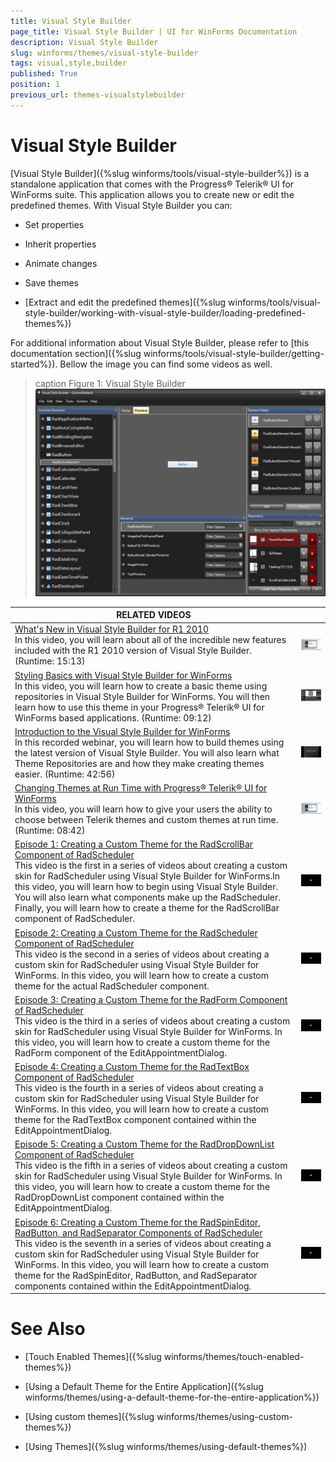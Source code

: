 ```yaml
---
title: Visual Style Builder
page_title: Visual Style Builder | UI for WinForms Documentation
description: Visual Style Builder
slug: winforms/themes/visual-style-builder
tags: visual,style,builder
published: True
position: 1
previous_url: themes-visualstylebuilder
---
```


# Visual Style Builder

[Visual Style Builder]({%slug winforms/tools/visual-style-builder%}) is a standalone application that comes with the Progress&reg; Telerik&reg; UI for WinForms suite. This application allows you to create new or edit the predefined themes. With Visual Style Builder you can:

* Set properties 

* Inherit properties 

* Animate changes 

* Save themes

* [Extract and edit the predefined themes]({%slug winforms/tools/visual-style-builder/working-with-visual-style-builder/loading-predefined-themes%})


For additional information about Visual Style Builder, please refer to [this documentation section]({%slug winforms/tools/visual-style-builder/getting-started%}). Bellow the image you can find some videos as well.

>caption Figure 1: Visual Style Builder
![themes-visualstylebuilder 010](images/themes-visualstylebuilder010.png)

| RELATED VIDEOS |  |
| ------ | ------ |
|[What's New in Visual Style Builder for R1 2010](http://tv.telerik.com/watch/winforms/visualstylebuilder/whats-new-visual-style-builder-q1-2010)<br>In this video, you will learn about all of the incredible new features included with the R1 2010 version of Visual Style Builder. (Runtime: 15:13)|![themes-visualstylebuilder 008](images/themes-visualstylebuilder008.png)|
|[Styling Basics with Visual Style Builder for WinForms](http://tv.telerik.com/watch/winforms/visualstylebuilder/styling-basics-with-visual-style-builder-winforms)<br>In this video, you will learn how to create a basic theme using repositories in Visual Style Builder for WinForms. You will then learn how to use this theme in your Progress&reg; Telerik&reg; UI for WinForms based applications. (Runtime: 09:12)|![themes-visualstylebuilder 011](images/themes-visualstylebuilder011.png)|
|[Introduction to the Visual Style Builder for WinForms](http://tv.telerik.com/watch/winforms/visualstylebuilder/introduction-new-visual-style-builder-winforms)<br>In this recorded webinar, you will learn how to build themes using the latest version of Visual Style Builder. You will also learn what Theme Repositories are and how they make creating themes easier. (Runtime: 42:56)|![themes-visualstylebuilder 009](images/themes-visualstylebuilder009.png)
|[Changing Themes at Run Time with Progress&reg; Telerik&reg; UI for WinForms](http://tv.telerik.com/watch/winforms/visualstylebuilder/changing-themes-at-run-time-with-radcontrols-winforms)<br>In this video, you will learn how to give your users the ability to choose between Telerik themes and custom themes at run time. (Runtime: 08:42)|![themes-visualstylebuilder 008](images/themes-visualstylebuilder008.png)|
|[Episode 1: Creating a Custom Theme for the RadScrollBar Component of RadScheduler](http://tv.telerik.com/watch/winforms/episode-1-creating-custom-skin-for-radscheduler-with-visual-style-builder-for-winforms)<br>This video is the first in a series of videos about creating a custom skin for RadScheduler using Visual Style Builder for WinForms.In this video, you will learn how to begin using Visual Style Builder. You will also learn what components make up the RadScheduler. Finally, you will learn how to create a theme for the RadScrollBar component of RadScheduler.|![themes-visualstylebuilder 001](images/themes-visualstylebuilder001.png)|
|[Episode 2: Creating a Custom Theme for the RadScheduler Component of RadScheduler](http://tv.telerik.com/watch/winforms/episode-2-creating-custom-skin-for-radscheduler-with-visual-style-builder)<br>This video is the second in a series of videos about creating a custom skin for RadScheduler using Visual Style Builder for WinForms. In this video, you will learn how to create a custom theme for the actual RadScheduler component.|![themes-visualstylebuilder 002](images/themes-visualstylebuilder002.png)|
|[Episode 3: Creating a Custom Theme for the RadForm Component of RadScheduler](http://tv.telerik.com/watch/winforms/episode-3-creating-custom-skin-for-radscheduler-with-visual-style-builder-for-winforms)<br>This video is the third in a series of videos about creating a custom skin for RadScheduler using Visual Style Builder for WinForms. In this video, you will learn how to create a custom theme for the RadForm component of the EditAppointmentDialog.|![themes-visualstylebuilder 003](images/themes-visualstylebuilder003.png)|
|[Episode 4: Creating a Custom Theme for the RadTextBox Component of RadScheduler](http://tv.telerik.com/watch/winforms/episode-4-creating-custom-skin-for-radscheduler-with-visual-style-builder-for-winforms)<br>This video is the fourth in a series of videos about creating a custom skin for RadScheduler using Visual Style Builder for WinForms. In this video, you will learn how to create a custom theme for the RadTextBox component contained within the EditAppointmentDialog.|![themes-visualstylebuilder 004](images/themes-visualstylebuilder004.png)|
|[Episode 5: Creating a Custom Theme for the RadDropDownList Component of RadScheduler](http://tv.telerik.com/watch/winforms/episode-5-creating-custom-theme-for-raddropdownlist-component-radscheduler)<br>This video is the fifth in a series of videos about creating a custom skin for RadScheduler using Visual Style Builder for WinForms. In this video, you will learn how to create a custom theme for the RadDropDownList component contained within the EditAppointmentDialog.|![themes-visualstylebuilder 005](images/themes-visualstylebuilder005.png)|
|[Episode 6: Creating a Custom Theme for the RadSpinEditor, RadButton, and RadSeparator Components of RadScheduler](http://tv.telerik.com/watch/winforms/episode-7-creating-custom-theme-for-radspineditor-radbutton-radseparator-components-radscheduler)<br>This video is the seventh in a series of videos about creating a custom skin for RadScheduler using Visual Style Builder for WinForms. In this video, you will learn how to create a custom theme for the RadSpinEditor, RadButton, and RadSeparator components contained within the EditAppointmentDialog.|![themes-visualstylebuilder 007](images/themes-visualstylebuilder007.png)|

# See Also
* [Touch Enabled Themes]({%slug winforms/themes/touch-enabled-themes%})

* [Using a Default Theme for the Entire Application]({%slug winforms/themes/using-a-default-theme-for-the-entire-application%})

* [Using custom themes]({%slug winforms/themes/using-custom-themes%})

* [Using Themes]({%slug winforms/themes/using-default-themes%})

